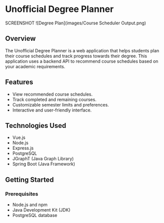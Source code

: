 # Unofficial Degree Planner
SCREENSHOT
![Degree Plan](images/Course Scheduler Output.png)

## Overview

The Unofficial Degree Planner is a web application that helps students plan their course schedules and track progress towards their degree. This application uses a backend API to recommend course schedules based on your academic requirements.

## Features

- View recommended course schedules.
- Track completed and remaining courses.
- Customizable semester limits and preferences.
- Interactive and user-friendly interface.

## Technologies Used

- Vue.js
- Node.js
- Express.js
- PostgreSQL
- JGraphT (Java Graph Library)
- Spring Boot (Java Framework)

## Getting Started

### Prerequisites

- Node.js and npm
- Java Development Kit (JDK)
- PostgreSQL database
